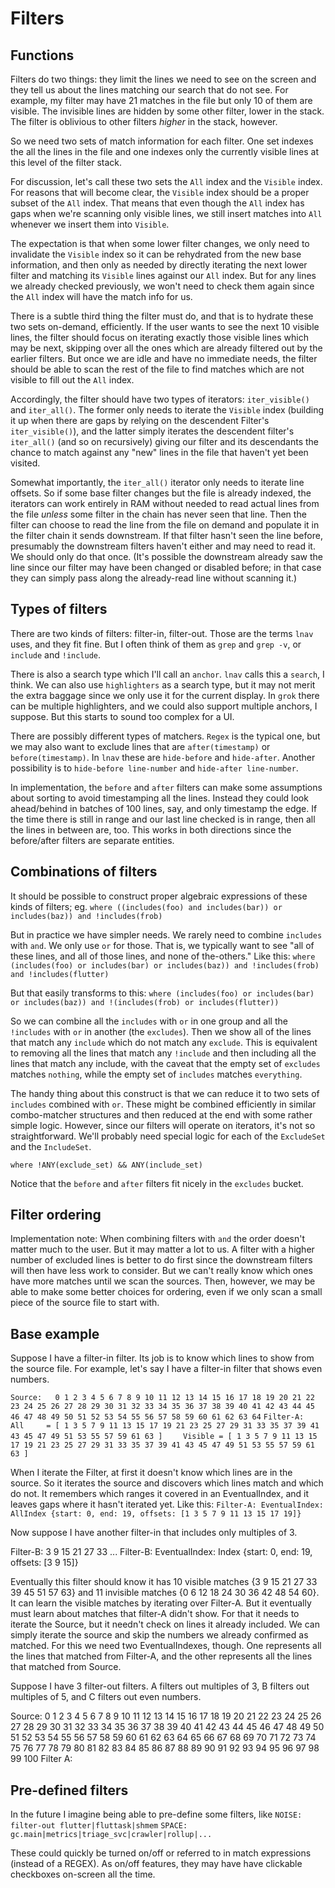# Filters

## Functions
Filters do two things: they limit the lines we need to see on the screen and they tell us about the lines matching our
search that do not see.  For example, my filter may have 21 matches in the file but only 10 of them are visible.
The invisible lines are hidden by some other filter, lower in the stack. The filter is oblivious to other filters
_higher_ in the stack, however.

So we need two sets of match information for each filter. One set indexes the all the lines in the file and one indexes
only the currently visible lines at this level of the filter stack.

For discussion, let's call these two sets the `All` index and the `Visible` index. For reasons that will become
clear, the `Visible` index should be a proper subset of the `All` index. That means that even though the `All` index has
gaps when we're scanning only visible lines, we still insert matches into `All` whenever we insert them into `Visible`.

The expectation is that when some lower filter changes, we only need to invalidate the `Visible` index so it can be
rehydrated from the new base information, and then only as needed by directly iterating the next lower filter and
matching its `Visible` lines against our `All` index. But for any lines we already checked previously, we won't need
to check them again since the `All` index will have the match info for us.

There is a subtle third thing the filter must do, and that is to hydrate these two sets on-demand, efficiently. If
the user wants to see the next 10 visible lines, the filter should focus on iterating exactly those visible lines
which may be next, skipping over all the ones which are already filtered out by the earlier filters. But once we
are idle and have no immediate needs, the filter should be able to scan the rest of the file to find matches which
are not visible to fill out the `All` index.

Accordingly, the filter should have two types of iterators: `iter_visible()` and `iter_all()`.  The former only needs to
iterate the `Visible` index (building it up when there are gaps by relying on the descendent Filter's `iter_visible()`),
and the latter simply iterates the descendent filter's `iter_all()` (and so on recursively) giving our filter and its
descendants the chance to match against any "new" lines in the file that haven't yet been visited.

Somewhat importantly, the `iter_all()` iterator only needs to iterate line offsets. So if some base filter changes but the
file is already indexed, the iterators can work entirely in RAM without needed to read actual lines from the file _unless_
some filter in the chain has never seen that line.  Then the filter can choose to read the line from the file on demand
and populate it in the filter chain it sends downstream.  If that filter hasn't seen the line before, presumably the
downstream filters haven't either and may need to read it. We should only do that once. (It's possible the downstream
already saw the line since our filter may have been changed or disabled before; in that case they can simply pass along
the already-read line without scanning it.)

## Types of filters
There are two kinds of filters: filter-in, filter-out.
Those are the terms `lnav` uses, and they fit fine.  But I often think of them as `grep` and `grep -v`, or `include` and `!include`.

There is also a search type which I'll call an `anchor`.  `lnav` calls this a `search`, I think.  We can also use `highlighters` as
a search type, but it may not merit the extra baggage since we only use it for the current display.  In `grok` there can
be multiple highlighters, and we could also support multiple anchors, I suppose.  But this starts to sound too complex for a UI.

There are possibly different types of matchers. `Regex` is the typical one, but we may also want to exclude lines that
are `after(timestamp)` or `before(timestamp)`.  In `lnav` these are `hide-before` and `hide-after`.  Another possibility
is to `hide-before line-number` and `hide-after line-number`.

In implementation, the `before` and `after` filters can make some assumptions about sorting to avoid timestamping all the
lines. Instead they could look ahead/behind in batches of 100 lines, say, and only timestamp the edge. If the time there
is still in range and our last line checked is in range, then all the lines in between are, too.  This works in both
directions since the before/after filters are separate entities.

## Combinations of filters
It should be possible to construct proper algebraic expressions of these kinds of filters; eg.
`where ((includes(foo) and includes(bar)) or includes(baz)) and !includes(frob)`

But in practice we have simpler needs. We rarely need to combine `includes` with `and`. We only use `or` for those. That is,
we typically want to see "all of these lines, and all of those lines, and none of the-others."  Like this:
`where (includes(foo) or includes(bar) or includes(baz)) and !includes(frob) and !includes(flutter)`

But that easily transforms to this:
`where (includes(foo) or includes(bar) or includes(baz)) and !(includes(frob) or includes(flutter))`

So we can combine all the `includes` with `or` in one group and all the `!includes` with `or` in another (the `excludes`). Then we show all of the lines
that match any `include` which do not match any `exclude`. This is equivalent to removing all the lines that match any `!include`
and then including all the lines that match any include, with the caveat that the empty set of `excludes` matches `nothing`, while the
empty set of `includes` matches `everything`.

The handy thing about this construct is that we can reduce it to two sets of `includes` combined with `or`. These might be combined
efficiently in similar combo-matcher structures and then reduced at the end with some rather simple logic. However, since
our filters will operate on iterators, it's not so straightforward.  We'll probably need special logic for each of the
`ExcludeSet` and the `IncludeSet`.


`where !ANY(exclude_set) && ANY(include_set)`

Notice that the `before` and `after` filters fit nicely in the `excludes` bucket.

## Filter ordering
Implementation note: When combining filters with `and` the order doesn't matter much to the user. But it may matter a lot to us.
A filter with a higher number of excluded lines is better to do first since the downstream filters will then have less work to
consider.  But we can't really know which ones have more matches until we scan the sources.  Then, however, we may be able to
make some better choices for ordering, even if we only scan a small piece of the source file to start with.

## Base example
Suppose I have a filter-in filter. Its job is to know which lines to show from the source file. For example,
let's say I have a filter-in filter that shows even numbers.

`Source:   0 1 2 3 4 5 6 7 8 9 10 11 12 13 14 15 16 17 18 19 20 21 22 23 24 25 26 27 28 29 30 31 32 33 34 35 36 37 38 39 40 41 42 43 44 45 46 47 48 49 50 51 52 53 54 55 56 57 58 59 60 61 62 63 64`
`Filter-A:`
`    All     = [ 1 3 5 7 9 11 13 15 17 19 21 23 25 27 29 31 33 35 37 39 41 43 45 47 49 51 53 55 57 59 61 63 ]`
`    Visible = [ 1 3 5 7 9 11 13 15 17 19 21 23 25 27 29 31 33 35 37 39 41 43 45 47 49 51 53 55 57 59 61 63 ]`

When I iterate the Filter, at first it doesn't know which lines are in the source.  So it iterates the source and discovers which
lines match and which do not. It remembers which ranges it covered in an EventualIndex, and it leaves gaps where it hasn't iterated
yet.  Like this:
`Filter-A: EventualIndex:  AllIndex {start: 0, end: 19, offsets: [1 3 5 7 9 11 13 15 17 19]}`

Now suppose I have another filter-in that includes only multiples of 3.

Filter-B:       3           9                15                21                27              33    ...
Filter-B: EventualIndex:  Index {start: 0, end: 19, offsets: [3 9 15]}

Eventually this filter should know it has 10 visible matches {3 9 15 21 27 33 39 45 51 57 63} and 11 invisible matches {0 6 12 18 24 30 36 42 48 54 60}.
It can learn the visible matches by iterating over Filter-A.  But it eventually must learn about matches that filter-A didn't show.  For that
it needs to iterate the Source, but it needn't check on lines it already included.  We can simply iterate the source and skip the numbers we already
confirmed as matched. For this we need two EventualIndexes, though.  One represents all the lines that matched from Filter-A, and the other
represents all the lines that matched from Source.

Suppose I have 3 filter-out filters.  A filters out multiples of 3, B filters out multiples of 5, and C filters out even numbers.

Source: 0 1 2 3 4 5 6 7 8 9 10 11 12 13 14 15 16 17 18 19 20 21 22 23 24 25 26 27 28 29 30 31 32 33 34 35 36 37 38 39 40 41 42 43 44 45 46 47 48 49 50 51 52 53 54 55 56 57 58 59 60 61 62 63 64 65 66 67 68 69 70 71 72 73 74 75 76 77 78 79 80 81 82 83 84 85 86 87 88 89 90 91 92 93 94 95 96 97 98 99 100
Filter A:

## Pre-defined filters
In the future I imagine being able to pre-define some filters, like
`NOISE: filter-out flutter|fluttask|shmem`
`SPACE: gc.main|metrics|triage_svc|crawler|rollup|...`

These could quickly be turned on/off or referred to in match expressions (instead of a REGEX).  As on/off features, they
may have have clickable checkboxes on-screen all the time.
